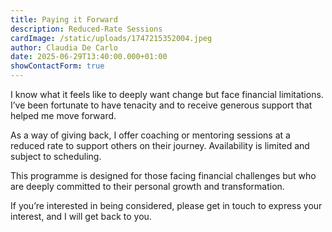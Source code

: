 ```yaml
---
title: Paying it Forward
description: Reduced-Rate Sessions
cardImage: /static/uploads/1747215352004.jpeg
author: Claudia De Carlo
date: 2025-06-29T13:40:00.000+01:00
showContactForm: true
---
```

I know what it feels like to deeply want change but face financial limitations. I’ve been fortunate to have tenacity and to receive generous support that helped me move forward.

As a way of giving back, I offer coaching or mentoring sessions at a reduced rate to support others on their journey. Availability is limited and subject to scheduling.

This programme is designed for those facing financial challenges but who are deeply committed to their personal growth and transformation.

If you’re interested in being considered, please get in touch to express your interest, and I will get back to you.
